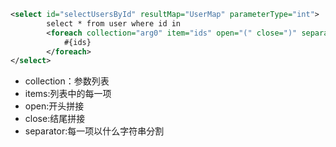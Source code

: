 ```xml
<select id="selectUsersById" resultMap="UserMap" parameterType="int">
        select * from user where id in
        <foreach collection="arg0" item="ids" open="(" close=")" separator=",">
            #{ids}
        </foreach>
</select>
```

* collection：参数列表
* items:列表中的每一项
* open:开头拼接
* close:结尾拼接
* separator:每一项以什么字符串分割